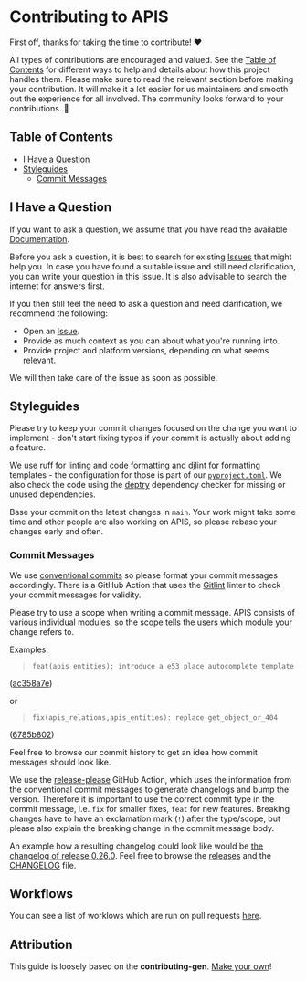 <!-- omit in toc -->
# Contributing to APIS

First off, thanks for taking the time to contribute! ❤️

All types of contributions are encouraged and valued. See the [Table of
Contents](#table-of-contents) for different ways to help and details about how
this project handles them. Please make sure to read the relevant section before
making your contribution. It will make it a lot easier for us maintainers and
smooth out the experience for all involved. The community looks forward to your
contributions. 🎉

<!-- omit in toc -->
## Table of Contents

- [I Have a Question](#i-have-a-question)
- [Styleguides](#styleguides)
  - [Commit Messages](#commit-messages)



## I Have a Question

If you want to ask a question, we assume that you have read the available
[Documentation](https://acdh-oeaw.github.io/apis-core-rdf/).

Before you ask a question, it is best to search for existing
[Issues](https://github.com/acdh-oeaw/apis-core-rdf/issues) that might help
you. In case you have found a suitable issue and still need clarification, you
can write your question in this issue. It is also advisable to search the
internet for answers first.

If you then still feel the need to ask a question and need clarification, we
recommend the following:

- Open an [Issue](https://github.com/acdh-oeaw/apis-core-rdf/issues/new).
- Provide as much context as you can about what you're running into.
- Provide project and platform versions, depending on what seems relevant.

We will then take care of the issue as soon as possible.

## Styleguides

Please try to keep your commit changes focused on the change you want to
implement - don't start fixing typos if your commit is actually about adding a
feature.

We use [ruff](https://docs.astral.sh/ruff/) for linting and
code formatting and [djlint](https://djlint.com/) for
formatting templates - the configuration for those is part of our
[`pyproject.toml`](https://github.com/acdh-oeaw/apis-core-rdf/blob/main/pyproject.toml).
We also check the code using the [deptry](https://deptry.com/)
dependency checker for missing or unused dependencies.

Base your commit on the latest changes in `main`. Your work might take some
time and other people are also working on APIS, so please rebase your changes
early and often.

### Commit Messages

We use [conventional
commits](https://www.conventionalcommits.org/en/v1.0.0/) so please format your
commit messages accordingly. There is a GitHub Action that uses the
[Gitlint](https://jorisroovers.com/gitlint/latest/) linter to check your commit
messages for validity.

Please try to use a scope when writing a commit message. APIS consists of
various individual modules, so the scope tells the users which module your
change refers to.

Examples:
> `feat(apis_entities): introduce a e53_place autocomplete template`

([ac358a7e](https://github.com/acdh-oeaw/apis-core-rdf/commit/ac358a7e7d915e756f2de776d5ba95854bb5bd5e))

or

> `fix(apis_relations,apis_entities): replace get_object_or_404`

([6785b802](https://github.com/acdh-oeaw/apis-core-rdf/commit/6785b802f3de88d2cd6d7202bbd88cf9320e1bed))

Feel free to browse our commit history to get an idea how commit messages
should look like.

We use the [release-please](https://github.com/googleapis/release-please)
GitHub Action, which uses the information from the conventional commit messages
to generate changelogs and bump the version. Therefore it is important to use
the correct commit type in the commit message, i.e. `fix` for smaller fixes,
`feat` for new features. Breaking changes have to have an exclamation mark
(`!`) after the type/scope, but please also explain the breaking change in the
commit message body.

An example how a resulting changelog could look like would be [the changelog of
release 0.26.0](https://github.com/acdh-oeaw/apis-core-rdf/releases/tag/v0.26.0).
Feel free to browse the [releases](https://github.com/acdh-oeaw/apis-core-rdf/releases)
and the [CHANGELOG](CHANGELOG.md) file.


## Workflows

You can see a list of worklows which are run on pull requests
[here](https://github.com/acdh-oeaw/apis-core-rdf/tree/main/.github/workflows).

<!-- omit in toc -->
## Attribution
This guide is loosely based on the **contributing-gen**. [Make your
own](https://github.com/bttger/contributing-gen)!
